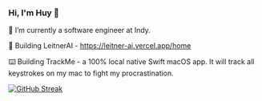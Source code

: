 ### Hi, I'm Huy 👋

🌱 I’m currently a software engineer at Indy.

🤖 Building LeitnerAI - https://leitner-ai.vercel.app/home

⌨️ Building TrackMe - a 100% local native Swift macOS app. It will track all keystrokes on my mac to fight my procrastination.

[![GitHub Streak](https://streak-stats.demolab.com/?user=quanghuynt14)](https://git.io/streak-stats)
